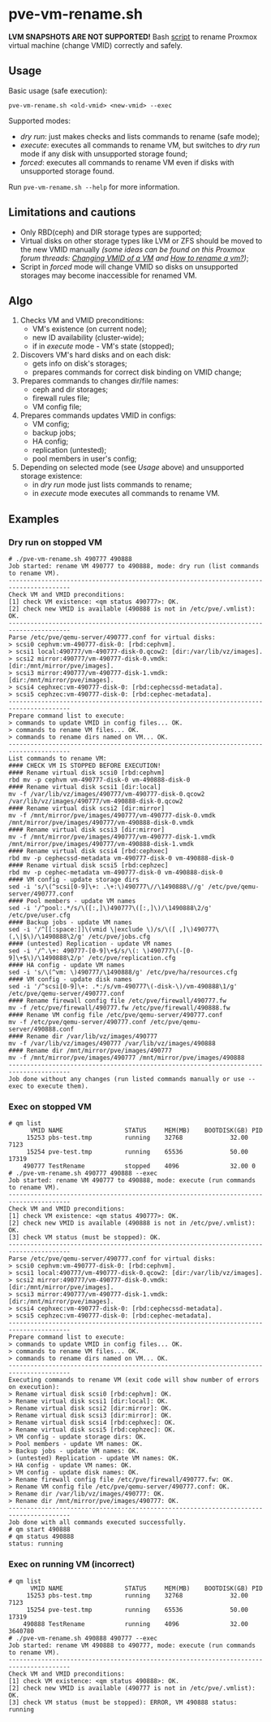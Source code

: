 # pve-vm-rename.sh

__LVM SNAPSHOTS ARE NOT SUPPORTED!__
Bash [script](pve-vm-rename.sh) to rename Proxmox virtual machine (change VMID) correctly and safely.

## Usage

Basic usage (safe execution):

```shell
pve-vm-rename.sh <old-vmid> <new-vmid> --exec
```

Supported modes:

- _dry run_: just makes checks and lists commands to rename (safe mode);
- _execute_: executes all commands to rename VM, but switches to _dry run_ mode if any disk with unsupported storage found;
- _forced_: executes all commands to rename VM even if disks with unsupported storage found.

Run `pve-vm-rename.sh --help` for more information.

## Limitations and cautions

- Only RBD(ceph) and DIR storage types are supported;
- Virtual disks on other storage types like LVM or ZFS should be moved to the new VMID manually _(some ideas can be found on this Proxmox forum threads: [Changing VMID of a VM](https://forum.proxmox.com/threads/changing-vmid-of-a-vm.63161) and [How to rename a vm?](https://forum.proxmox.com/threads/how-to-rename-a-vm.9680))_;
- Script in _forced_ mode will change VMID so disks on unsupported storages may become inaccessible for renamed VM.

## Algo

1. Checks VM and VMID preconditions:
    - VM's existence (on current node);
    - new ID availability (cluster-wide);
    - if in _execute_ mode - VM's state (stopped);
1. Discovers VM's hard disks and on each disk:
    - gets info on disk's storages;
    - prepares commands for correct disk binding on VMID change;
1. Prepares commands to changes dir/file names:
    - ceph and dir storages;
    - firewall rules file;
    - VM config file;
1. Prepares commands updates VMID in configs:
    - VM config;
    - backup jobs;
    - HA config;
    - replication (untested);
    - pool members in user's config;
1. Depending on selected mode (see _Usage_ above) and unsupported storage existence:
    - in _dry run_ mode just lists commands to rename;
    - in _execute_ mode executes all commands to rename VM.

## Examples

### Dry run on stopped VM

```text
# ./pve-vm-rename.sh 490777 490888
Job started: rename VM 490777 to 490888, mode: dry run (list commands to rename VM).
---------------------------------------------------------------------------------------
Check VM and VMID preconditions:
[1] check VM existence: <qm status 490777>: OK.
[2] check new VMID is available (490888 is not in /etc/pve/.vmlist): OK.
---------------------------------------------------------------------------------------
Parse /etc/pve/qemu-server/490777.conf for virtual disks:
> scsi0 cephvm:vm-490777-disk-0: [rbd:cephvm].
> scsi1 local:490777/vm-490777-disk-0.qcow2: [dir:/var/lib/vz/images].
> scsi2 mirror:490777/vm-490777-disk-0.vmdk: [dir:/mnt/mirror/pve/images].
> scsi3 mirror:490777/vm-490777-disk-1.vmdk: [dir:/mnt/mirror/pve/images].
> scsi4 cephxec:vm-490777-disk-0: [rbd:cephecssd-metadata].
> scsi5 cephzec:vm-490777-disk-0: [rbd:cephec-metadata].
---------------------------------------------------------------------------------------
Prepare command list to execute:
> commands to update VMID in config files... OK.
> commands to rename VM files... OK.
> commands to rename dirs named on VM... OK.
---------------------------------------------------------------------------------------
List commands to rename VM:
#### CHECK VM IS STOPPED BEFORE EXECUTION!
#### Rename virtual disk scsi0 [rbd:cephvm]
rbd mv -p cephvm vm-490777-disk-0 vm-490888-disk-0
#### Rename virtual disk scsi1 [dir:local]
mv -f /var/lib/vz/images/490777/vm-490777-disk-0.qcow2 /var/lib/vz/images/490777/vm-490888-disk-0.qcow2
#### Rename virtual disk scsi2 [dir:mirror]
mv -f /mnt/mirror/pve/images/490777/vm-490777-disk-0.vmdk /mnt/mirror/pve/images/490777/vm-490888-disk-0.vmdk
#### Rename virtual disk scsi3 [dir:mirror]
mv -f /mnt/mirror/pve/images/490777/vm-490777-disk-1.vmdk /mnt/mirror/pve/images/490777/vm-490888-disk-1.vmdk
#### Rename virtual disk scsi4 [rbd:cephxec]
rbd mv -p cephecssd-metadata vm-490777-disk-0 vm-490888-disk-0
#### Rename virtual disk scsi5 [rbd:cephzec]
rbd mv -p cephec-metadata vm-490777-disk-0 vm-490888-disk-0
#### VM config - update storage dirs
sed -i 's/\(^scsi[0-9]\+: .\+:\)490777\//\1490888\//g' /etc/pve/qemu-server/490777.conf
#### Pool members - update VM names
sed -i '/^pool:.*/s/\([:,]\)490777\([:,]\)/\1490888\2/g' /etc/pve/user.cfg
#### Backup jobs - update VM names
sed -i '/^[[:space:]]\(vmid \|exclude \)/s/\([ ,]\)490777\(,\|$\)/\1490888\2/g' /etc/pve/jobs.cfg
#### (untested) Replication - update VM names
sed -i '/^.\+: 490777-[0-9]\+$/s/\(: \)490777\(-[0-9]\+$\)/\1490888\2/p' /etc/pve/replication.cfg
#### HA config - update VM names
sed -i 's/\(^vm: \)490777/\1490888/g' /etc/pve/ha/resources.cfg
#### VM config - update disk names
sed -i '/^scsi[0-9]\+: .*:/s/vm-490777\(-disk-\)/vm-490888\1/g' /etc/pve/qemu-server/490777.conf
#### Rename firewall config file /etc/pve/firewall/490777.fw
mv -f /etc/pve/firewall/490777.fw /etc/pve/firewall/490888.fw
#### Rename VM config file /etc/pve/qemu-server/490777.conf
mv -f /etc/pve/qemu-server/490777.conf /etc/pve/qemu-server/490888.conf
#### Rename dir /var/lib/vz/images/490777
mv -f /var/lib/vz/images/490777 /var/lib/vz/images/490888
#### Rename dir /mnt/mirror/pve/images/490777
mv -f /mnt/mirror/pve/images/490777 /mnt/mirror/pve/images/490888
---------------------------------------------------------------------------------------
Job done without any changes (run listed commands manually or use --exec to execute them).
```

### Exec on stopped VM

```text
# qm list
      VMID NAME                 STATUS     MEM(MB)    BOOTDISK(GB) PID
     15253 pbs-test.tmp         running    32768             32.00 7123
     15254 pve-test.tmp         running    65536             50.00 17319
    490777 TestRename           stopped    4096              32.00 0
# ./pve-vm-rename.sh 490777 490888 --exec
Job started: rename VM 490777 to 490888, mode: execute (run commands to rename VM).
---------------------------------------------------------------------------------------
Check VM and VMID preconditions:
[1] check VM existence: <qm status 490777>: OK.
[2] check new VMID is available (490888 is not in /etc/pve/.vmlist): OK.
[3] check VM status (must be stopped): OK.
---------------------------------------------------------------------------------------
Parse /etc/pve/qemu-server/490777.conf for virtual disks:
> scsi0 cephvm:vm-490777-disk-0: [rbd:cephvm].
> scsi1 local:490777/vm-490777-disk-0.qcow2: [dir:/var/lib/vz/images].
> scsi2 mirror:490777/vm-490777-disk-0.vmdk: [dir:/mnt/mirror/pve/images].
> scsi3 mirror:490777/vm-490777-disk-1.vmdk: [dir:/mnt/mirror/pve/images].
> scsi4 cephxec:vm-490777-disk-0: [rbd:cephecssd-metadata].
> scsi5 cephzec:vm-490777-disk-0: [rbd:cephec-metadata].
---------------------------------------------------------------------------------------
Prepare command list to execute:
> commands to update VMID in config files... OK.
> commands to rename VM files... OK.
> commands to rename dirs named on VM... OK.
---------------------------------------------------------------------------------------
Executing commands to rename VM (exit code will show number of errors on execution):
> Rename virtual disk scsi0 [rbd:cephvm]: OK.
> Rename virtual disk scsi1 [dir:local]: OK.
> Rename virtual disk scsi2 [dir:mirror]: OK.
> Rename virtual disk scsi3 [dir:mirror]: OK.
> Rename virtual disk scsi4 [rbd:cephxec]: OK.
> Rename virtual disk scsi5 [rbd:cephzec]: OK.
> VM config - update storage dirs: OK.
> Pool members - update VM names: OK.
> Backup jobs - update VM names: OK.
> (untested) Replication - update VM names: OK.
> HA config - update VM names: OK.
> VM config - update disk names: OK.
> Rename firewall config file /etc/pve/firewall/490777.fw: OK.
> Rename VM config file /etc/pve/qemu-server/490777.conf: OK.
> Rename dir /var/lib/vz/images/490777: OK.
> Rename dir /mnt/mirror/pve/images/490777: OK.
---------------------------------------------------------------------------------------
Job done with all commands executed successfully.
# qm start 490888
# qm status 490888
status: running
```

### Exec on running VM (incorrect)

```text
# qm list
      VMID NAME                 STATUS     MEM(MB)    BOOTDISK(GB) PID
     15253 pbs-test.tmp         running    32768             32.00 7123
     15254 pve-test.tmp         running    65536             50.00 17319
    490888 TestRename           running    4096              32.00 3640780
# ./pve-vm-rename.sh 490888 490777 --exec
Job started: rename VM 490888 to 490777, mode: execute (run commands to rename VM).
---------------------------------------------------------------------------------------
Check VM and VMID preconditions:
[1] check VM existence: <qm status 490888>: OK.
[2] check new VMID is available (490777 is not in /etc/pve/.vmlist): OK.
[3] check VM status (must be stopped): ERROR, VM 490888 status: running
```

